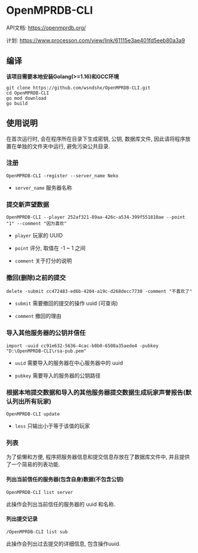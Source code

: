 # OpenMPRDB-CLI

API文档: https://openmprdb.org/

计划: https://www.processon.com/view/link/61115e3ae401fd5eeb80a3a9

## 编译

**该项目需要本地安装Golang(>=1.16)和GCC环境**

```shell
git clone https://github.com/wsndshx/OpenMPRDB-CLI.git
cd OpenMPRDB-CLI
go mod download
go build
```

## 使用说明

在首次运行时, 会在程序所在目录下生成密钥, 公钥, 数据库文件, 因此请将程序放置在单独的文件夹中运行, 避免污染公共目录.

### 注册

```shell
OpenMPRDB-CLI -register --server_name Neko
```
- `server_name` 服务器名称

### 提交新声望数据

```shell
OpenMPRDB-CLI --player 252af321-89aa-426c-a534-399f551810ae --point "1" --comment "因为喜欢"
```

- `player` 玩家的 UUID

- `point` 评分, 取值在 -1 ~ 1 之间

- `comment` 关于打分的说明

### 撤回(删除)之前的提交

```shell
delete -submit cc472483-ed6b-4204-a19c-d268decc7730 -comment "不喜欢了"
```

- `submit` 需要撤回的提交的操作 uuid (可查询)

- `comment` 撤回的理由

### 导入其他服务器的公钥并信任

```shell
import -uuid cc91e632-5636-4cac-b0b0-6508a35aede4 -pubkey "D:\OpenMPRDB-CLI\rsa-pub.pem"
```

- `uuid` 需要导入的服务器在中心服务器中的 uuid

- `pubkey` 需要导入的服务器的公钥路径

### 根据本地提交数据和导入的其他服务器提交数据生成玩家声誉报告(默认列出所有玩家)

```shell
OpenMPRDB-CLI update
```

- `less` 只输出小于等于该值的玩家

### 列表

为了偷懒和方便, 程序把服务器信息和提交信息存放在了数据库文件中, 并且提供了一个简易的列表功能.

#### 列出当前信任的服务器(包含自身)数据(不包含公钥)

```shell
OpenMPRDB-CLI list server
```

此操作会列出当前信任的服务器的 uuid 和名称.

#### 列出提交记录

```shell
/OpenMPRDB-CLI list sub
```

此操作会列出过去提交的详细信息, 包含操作uuid.
